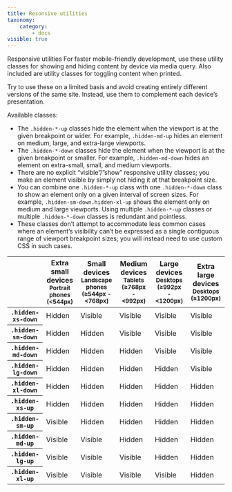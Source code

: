 ```yaml
---
title: Resonsive utilities
taxonomy:
    category:
        - docs
visible: true
---
```


Responsive utilities
For faster mobile-friendly development, use these utility classes for showing and hiding content by device via media query. Also included are utility classes for toggling content when printed.

Try to use these on a limited basis and avoid creating entirely different versions of the same site. Instead, use them to complement each device’s presentation.

Available classes:
<ul>
  <li>The <code class="highlighter-rouge">.hidden-*-up</code> classes hide the element when the viewport is at the given breakpoint or wider. For example, <code class="highlighter-rouge">.hidden-md-up</code> hides an element on medium, large, and extra-large viewports.</li>
  <li>The <code class="highlighter-rouge">.hidden-*-down</code> classes hide the element when the viewport is at the given breakpoint or smaller. For example, <code class="highlighter-rouge">.hidden-md-down</code> hides an element on extra-small, small, and medium viewports.</li>
  <li>There are no explicit “visible”/”show” responsive utility classes; you make an element visible by simply not hiding it at that breakpoint size.</li>
  <li>You can combine one <code class="highlighter-rouge">.hidden-*-up</code> class with one <code class="highlighter-rouge">.hidden-*-down</code> class to show an element only on a given interval of screen sizes. For example, <code class="highlighter-rouge">.hidden-sm-down.hidden-xl-up</code> shows the element only on medium and large viewports. Using multiple <code class="highlighter-rouge">.hidden-*-up</code> classes or multiple <code class="highlighter-rouge">.hidden-*-down</code> classes is redundant and pointless.</li>
  <li>These classes don’t attempt to accommodate less common cases where an element’s visibility can’t be expressed as a single contiguous range of viewport breakpoint sizes; you will instead need to use custom CSS in such cases.</li>
</ul>


<table class="table table-bordered table-striped responsive-utilities table-responsive">
  <thead>
    <tr>
      <th></th>
      <th>
        Extra small devices
        <small>Portrait phones (&lt;544px)</small>
      </th>
      <th>
        Small devices
        <small>Landscape phones (≥544px - &lt;768px)</small>
      </th>
      <th>
        Medium devices
        <small>Tablets (≥768px - &lt;992px)</small>
      </th>
      <th>
        Large devices
        <small>Desktops (≥992px - &lt;1200px)</small>
      </th>
      <th>
        Extra large devices
        <small>Desktops (≥1200px)</small>
      </th>
    </tr>
  </thead>
  <tbody>
    <tr>
      <th scope="row"><code>.hidden-xs-down</code></th>
      <td class="is-hidden">Hidden</td>
      <td class="is-visible">Visible</td>
      <td class="is-visible">Visible</td>
      <td class="is-visible">Visible</td>
      <td class="is-visible">Visible</td>
    </tr>
    <tr>
      <th scope="row"><code>.hidden-sm-down</code></th>
      <td class="is-hidden">Hidden</td>
      <td class="is-hidden">Hidden</td>
      <td class="is-visible">Visible</td>
      <td class="is-visible">Visible</td>
      <td class="is-visible">Visible</td>
    </tr>
    <tr>
      <th scope="row"><code>.hidden-md-down</code></th>
      <td class="is-hidden">Hidden</td>
      <td class="is-hidden">Hidden</td>
      <td class="is-hidden">Hidden</td>
      <td class="is-visible">Visible</td>
      <td class="is-visible">Visible</td>
    </tr>
    <tr>
      <th scope="row"><code>.hidden-lg-down</code></th>
      <td class="is-hidden">Hidden</td>
      <td class="is-hidden">Hidden</td>
      <td class="is-hidden">Hidden</td>
      <td class="is-hidden">Hidden</td>
      <td class="is-visible">Visible</td>
    </tr>
    <tr>
      <th scope="row"><code>.hidden-xl-down</code></th>
      <td class="is-hidden">Hidden</td>
      <td class="is-hidden">Hidden</td>
      <td class="is-hidden">Hidden</td>
      <td class="is-hidden">Hidden</td>
      <td class="is-hidden">Hidden</td>
    </tr>
    <tr>
      <th scope="row"><code>.hidden-xs-up</code></th>
      <td class="is-hidden">Hidden</td>
      <td class="is-hidden">Hidden</td>
      <td class="is-hidden">Hidden</td>
      <td class="is-hidden">Hidden</td>
      <td class="is-hidden">Hidden</td>
    </tr>
    <tr>
      <th scope="row"><code>.hidden-sm-up</code></th>
      <td class="is-visible">Visible</td>
      <td class="is-hidden">Hidden</td>
      <td class="is-hidden">Hidden</td>
      <td class="is-hidden">Hidden</td>
      <td class="is-hidden">Hidden</td>
    </tr>
    <tr>
      <th scope="row"><code>.hidden-md-up</code></th>
      <td class="is-visible">Visible</td>
      <td class="is-visible">Visible</td>
      <td class="is-hidden">Hidden</td>
      <td class="is-hidden">Hidden</td>
      <td class="is-hidden">Hidden</td>
    </tr>
    <tr>
      <th scope="row"><code>.hidden-lg-up</code></th>
      <td class="is-visible">Visible</td>
      <td class="is-visible">Visible</td>
      <td class="is-visible">Visible</td>
      <td class="is-hidden">Hidden</td>
      <td class="is-hidden">Hidden</td>
    </tr>
    <tr>
      <th scope="row"><code>.hidden-xl-up</code></th>
      <td class="is-visible">Visible</td>
      <td class="is-visible">Visible</td>
      <td class="is-visible">Visible</td>
      <td class="is-visible">Visible</td>
      <td class="is-hidden">Hidden</td>
    </tr>
  </tbody>
</table>